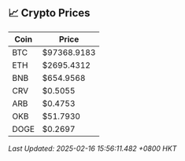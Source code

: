 ## 📈 Crypto Prices

| Coin | Price |
| ---- | ----- |
| BTC | $97368.9183 |
| ETH | $2695.4312 |
| BNB | $654.9568 |
| CRV | $0.5055 |
| ARB | $0.4753 |
| OKB | $51.7930 |
| DOGE | $0.2697 |

_Last Updated: 2025-02-16 15:56:11.482 +0800 HKT_